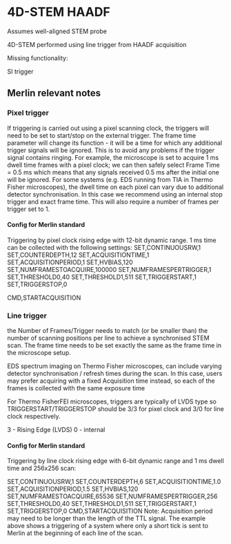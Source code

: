 # 4D-STEM HAADF

Assumes well-aligned STEM probe

4D-STEM performed using line trigger from HAADF acquisition

Missing functionality: 

SI trigger


## Merlin relevant notes


### Pixel trigger
If triggering is carried out using a pixel scanning clock, the triggers will need to be set to
start/stop on the external trigger. The frame time parameter will change its function - it will be
a time for which any additional trigger signals will be ignored. This is to avoid any problems if
the trigger signal contains ringing. For example, the microscope is set to acquire 1 ms dwell
time frames with a pixel clock; we can then safely select Frame Time = 0.5 ms which means
that any signals received 0.5 ms after the initial one will be ignored.
For some systems (e.g. EDS running from TIA in Thermo Fisher microscopes), the dwell
time on each pixel can vary due to additional detector synchronisation. In this case we
recommend using an internal stop trigger and exact frame time. This will also require a
number of frames per trigger set to 1.


#### Config for Merlin standard

 Triggering by pixel clock rising edge with 12-bit dynamic range. 1 ms time can be collected with the following settings:
SET,CONTINUOUSRW,1
SET,COUNTERDEPTH,12
SET,ACQUISITIONTIME,1
SET,ACQUISITIONPERIOD,1
SET,HVBIAS,120
SET,NUMFRAMESTOACQUIRE,100000
SET,NUMFRAMESPERTRIGGER,1
SET,THRESHOLD0,40
SET,THRESHOLD1,511
SET,TRIGGERSTART,1
SET,TRIGGERSTOP,0

CMD,STARTACQUISITION


### Line trigger
the Number of Frames/Trigger needs to match (or be smaller than) the number of scanning
positions per line to achieve a synchronised STEM scan. The frame time needs to be set
exactly the same as the frame time in the microscope setup. 

EDS spectrum imaging on Thermo Fisher microscopes, can include varying detector
synchronisation / refresh times during the scan. In this case, users may prefer acquiring with
a fixed Acquisition time instead, so each of the frames is collected with the same exposure
time

For Thermo FisherFEI microscopes, triggers are typically of LVDS type so TRIGGERSTART/TRIGGERSTOP should be 3/3 for pixel clock and 3/0 for line clock respectively.

3 - Rising Edge (LVDS)
0 - internal

#### Config for Merlin standard
Triggering by line clock rising edge with 6-bit dynamic range and 1 ms dwell time and
256x256 scan:

SET,CONTINUOUSRW,1
SET,COUNTERDEPTH,6
SET,ACQUISITIONTIME,1.0
SET,ACQUISITIONPERIOD,1.5
SET,HVBIAS,120
SET,NUMFRAMESTOACQUIRE,65536
SET,NUMFRAMESPERTRIGGER,256
SET,THRESHOLD0,40
SET,THRESHOLD1,511
SET,TRIGGERSTART,1
SET,TRIGGERSTOP,0
CMD,STARTACQUISITION
Note: Acquisition period may need to be longer than the length of the TTL signal. The
example above shows a triggering of a system where only a short tick is sent to Merlin at the
beginning of each line of the scan.